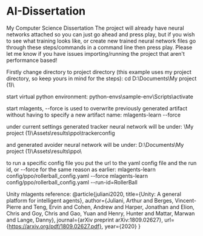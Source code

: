 # AI-Dissertation
My Computer Science Dissertation
The project will already have neural networks attached so you can just go ahead and press play, but if you wish to see what 
training looks like, or create new trained neural network files go through these steps/commands in a command line then press play.
Please let me know if you have issues importing/running the project that aren't performance based!

Firstly change directory to project directory (this example uses my project directory, so keep yours in mind for the steps):
cd D:\Documents\My project (1)\

start virtual python environment:
python-envs\sample-env\Scripts\activate

start mlagents, --force is used to overwrite previously generated artifact without having to specify a new artifact name:
mlagents-learn --force

under current settings generated tracker neural network will be under:
\My project (1)\Assets\results\ppo\trackerconfig

and generated avoider neural network will be under:
D:\Documents\My project (1)\Assets\results\ppo\


to run a specific config file you put the url to the yaml config file and the run id, or --force for the same reason as
earlier: 
mlagents-learn config/ppo/rollerball_config.yaml --force
mlagents-learn config/ppo/rollerball_config.yaml --run-id=RollerBall

Unity mlagents reference:
@article{juliani2020,
  title={Unity: A general platform for intelligent agents},
  author={Juliani, Arthur and Berges, Vincent-Pierre and Teng, Ervin and Cohen, Andrew and Harper, Jonathan and Elion, Chris and Goy, Chris and Gao, Yuan and Henry, Hunter and Mattar, Marwan and Lange, Danny},
  journal={arXiv preprint arXiv:1809.02627},
  url={https://arxiv.org/pdf/1809.02627.pdf},
  year={2020}
}